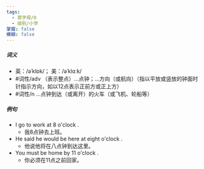 ```yaml
---
tags:
  - 首字母/O
  - 级别/小学
掌握: false
模糊: false
---
```

##### 词义
- 英：/əˈklɒk/； 美：/əˈklɑːk/
- #词性/adv  （表示整点）…点钟；…方向（或航向）（指以平放或竖放的钟面时针指示方向，如以12点表示正前方或正上方）
- #词性/n  …点钟到达（或离开）的火车（或飞机、轮船等）
##### 例句
- I go to work at 8 o'clock .
	- 我8点钟去上班。
- He said he would be here at eight o'clock .
	- 他说他将在八点钟到达这里。
- You must be home by 11 o'clock .
	- 你必须在11点之前回家。
